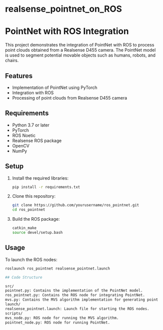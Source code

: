 # realsense_pointnet_on_ROS


# PointNet with ROS Integration

This project demonstrates the integration of PointNet with ROS to process point clouds obtained from a Realsense D455 camera. The PointNet model is used to segment potential movable objects such as humans, robots, and chairs.

## Features
- Implementation of PointNet using PyTorch
- Integration with ROS
- Processing of point clouds from Realsense D455 camera

## Requirements
- Python 3.7 or later
- PyTorch
- ROS Noetic
- Realsense ROS package
- OpenCV
- NumPy

## Setup

1. Install the required libraries:
   ```bash
   pip install -r requirements.txt

2. Clone this repository:
   ```bash
   git clone https://github.com/yourusername/ros_pointnet.git
   cd ros_pointnet

3.  Build the ROS package:
     ```bash
     catkin_make
     source devel/setup.bash

## Usage
To launch the ROS nodes:
```bash
roslaunch ros_pointnet realsense_pointnet.launch

## Code Structure

src/
pointnet.py: Contains the implementation of the PointNet model.
ros_pointnet.py: Contains the ROS node for integrating PointNet.
mvs.py: Contains the MVS algorithm implementation for generating point clouds.
launch/
realsense_pointnet.launch: Launch file for starting the ROS nodes.
scripts/
mvs_node.py: ROS node for running the MVS algorithm.
pointnet_node.py: ROS node for running PointNet.
